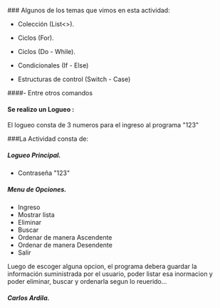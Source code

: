 

<p>
### Algunos de los temas que vimos en esta actividad:
<p>
  
- Colección (List<>).
  
- Ciclos (For).
  
- Ciclos (Do - While). 
  
- Condicionales (If - Else)
  
- Estructuras de control (Switch - Case)
  
####- Entre otros comandos

#### Se realizo un Logueo :

El logueo consta de 3 numeros para el ingreso al programa "123"

###La Actividad consta de:

##### Logueo Principal.

- Contraseña "123"
  
##### Menu de Opciones.

- Ingreso
- Mostrar lista
- Eliminar
- Buscar
- Ordenar de manera Ascendente
- Ordenar de manera Desendente
- Salir


Luego de escoger alguna opcion, el programa debera guardar la información suministrada por el usuario, poder listar esa inormacion y poder eliminar, buscar y ordenarla segun lo reuerido...

##### Carlos Ardila.
